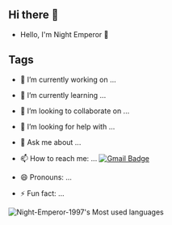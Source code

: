 ## Hi there 👋

- Hello, I'm Night Emperor 👋

## Tags

- 🔭 I’m currently working on ...
- 🌱 I’m currently learning ...
- 👯 I’m looking to collaborate on ...
- 🤔 I’m looking for help with ...
- 💬 Ask me about ...
- 📫 How to reach me: ... [![Gmail Badge](https://img.shields.io/badge/-Gmail-c14438?style=flat-square&logo=Gmail&logoColor=white&link=mailto:night.emperor.1997@gmail.com)](mailto:night.emperor.1997@gmail.com)

- 😄 Pronouns: ...
- ⚡ Fun fact: ...


![Night-Emperor-1997's Most used languages](https://github-readme-stats.vercel.app/api/top-langs?username=Night-Emperor-1997&show_icons=true&count_private=true&theme=gotham)

